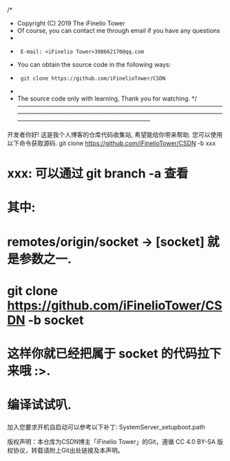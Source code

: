 /*
 * Copyright (C) 2019 The iFinelio Tower
 * Of course, you can contact me through email if you have any questions
 *
 *      E-mail: <iFinelio Tower>308662170@qq.com
 * You can obtain the source code in the following ways:
 *      git clone https://github.com/iFinelioTower/CSDN
 * 
 * The source code only with learning, Thank you for watching.
 */
——————————————————————————————————————————————————————————————————————————————————————————

开发者你好!
这是我个人博客的仓库代码收集站, 希望能给你带来帮助. 您可以使用以下命令获取源码.
git clone https://github.com/iFinelioTower/CSDN -b xxx
###
# xxx: 可以通过 git branch -a 查看
# 其中:
#    remotes/origin/socket -> [socket] 就是参数之一.
#
# git clone https://github.com/iFinelioTower/CSDN -b socket
# 这样你就已经把属于 socket 的代码拉下来哦 :>.
# 编译试试叭.
### 

加入您要求开机自启动可以参考以下补丁:
    SystemServer_setupboot.path

版权声明：本仓库为CSDN博主「iFinelio Tower」的Git，遵循 CC 4.0 BY-SA 版权协议，转载请附上Git出处链接及本声明。